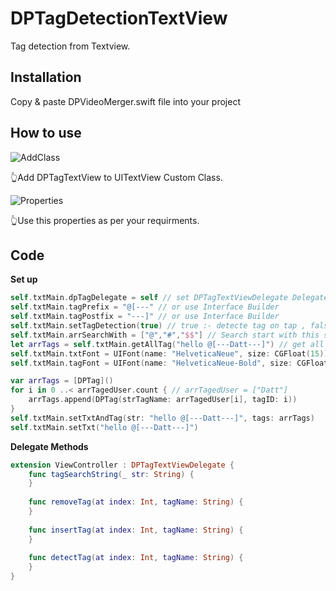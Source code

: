 # DPTagDetectionTextView
Tag detection from Textview.



## Installation
Copy & paste DPVideoMerger.swift file into your project



## How to use
![AddClass](https://user-images.githubusercontent.com/19645535/42803028-4d108e06-89c2-11e8-9b4a-8cbd92db385d.png)

👆Add DPTagTextView to UITextView Custom Class.

![Properties](https://user-images.githubusercontent.com/19645535/42803080-775b94f8-89c2-11e8-9535-041adf802675.png)

👆Use this properties as per your requirments.



## Code

**Set up**
```swift
self.txtMain.dpTagDelegate = self // set DPTagTextViewDelegate Delegate 
self.txtMain.tagPrefix = "@[---" // or use Interface Builder
self.txtMain.tagPostfix = "---]" // or use Interface Builder
self.txtMain.setTagDetection(true) // true :- detecte tag on tap , false :- Search Tags using @,#,etc.
self.txtMain.arrSearchWith = ["@","#","$$"] // Search start with this strings.
let arrTags = self.txtMain.getAllTag("hello @[---Datt---]") // get all tags from string.
self.txtMain.txtFont = UIFont(name: "HelveticaNeue", size: CGFloat(15))! // set textview text font family 
self.txtMain.tagFont = UIFont(name: "HelveticaNeue-Bold", size: CGFloat(17.0))! // set textview tag font family 

var arrTags = [DPTag]()
for i in 0 ..< arrTagedUser.count { // arrTagedUser = ["Datt"]
    arrTags.append(DPTag(strTagName: arrTagedUser[i], tagID: i))
}
self.txtMain.setTxtAndTag(str: "hello @[---Datt---]", tags: arrTags)
self.txtMain.setTxt("hello @[---Datt---]")
```

**Delegate Methods**
```swift
extension ViewController : DPTagTextViewDelegate {
    func tagSearchString(_ str: String) {
    }
    
    func removeTag(at index: Int, tagName: String) {
    }
    
    func insertTag(at index: Int, tagName: String) {
    }
    
    func detectTag(at index: Int, tagName: String) {
    }
}
```
